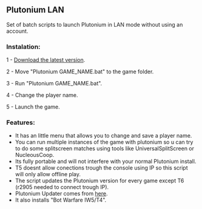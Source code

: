 ## Plutonium LAN
Set of batch scripts to launch Plutonium in LAN mode without using an account.

### Instalation:
 1 - [Download the latest version](https://github.com/M4RCK5/Plutonium-LAN/archive/refs/heads/main.zip).
 
 2 - Move "Plutonium GAME_NAME.bat" to the game folder.
 
 3 - Run "Plutonium GAME_NAME.bat".
 
 4 - Change the player name.
 
 5 - Launch the game.

### Features: 
* It has an little menu that allows you to change and save a player name.
* You can run multiple instances of the game with plutonium so u can try to do some splitscreen matches using tools like UniversalSplitScreen or NucleousCoop.
* Its fully portable and will not interfere with your normal Plutonium install.
* T5 doesnt allow conections trough the console using IP so this script will only allow offline play.
* The script updates the Plutonium version for every game except T6 (r2905 needed to connect trough IP).
* Plutonium Updater comes from [here](https://github.com/mxve/plutonium-updater.rs).
* It also installs "Bot Warfare IW5/T4".
